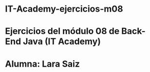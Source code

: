 # IT-Academy-ejercicios-m08
# Ejercicios del módulo 08 de Back-End Java (IT Academy)
# Alumna: Lara Saiz
